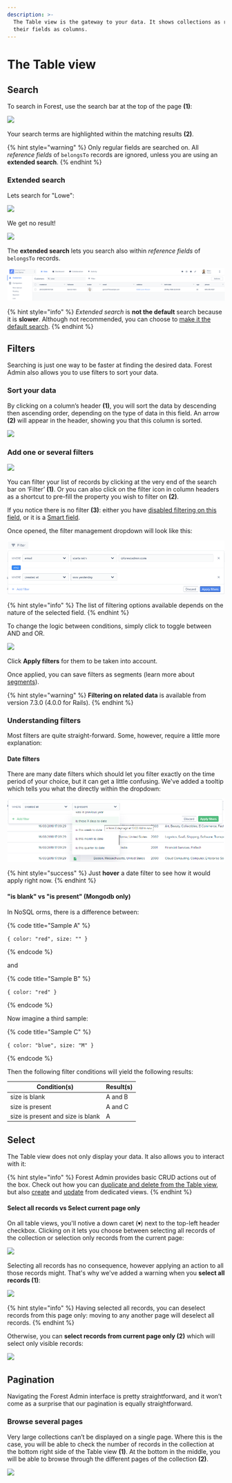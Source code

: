 ```yaml
---
description: >-
  The Table view is the gateway to your data. It shows collections as rows and
  their fields as columns.
---
```


# The Table view

## Search

To search in Forest, use the search bar at the top of the page **(1)**:

![](<../../.gitbook/assets/Capture d’écran 2022-01-26 à 17.35.18.png>)

Your search terms are highlighted within the matching results **(2)**.

{% hint style="warning" %}
Only regular fields are searched on. All _reference fields_ of `belongsTo` records are ignored, unless you are using an **extended search**.
{% endhint %}

### Extended search

Lets search for "Lowe":

![](<../../.gitbook/assets/Capture d’écran 2020-01-17 à 16.27.33.png>)

We get no result!&#x20;

![](<../../.gitbook/assets/Capture d’écran 2020-01-17 à 16.28.26.png>)

The **extended search** lets you search also within _reference fields_ of `belongsTo` records.

![](<../../.gitbook/assets/image (331).png>)

{% hint style="info" %}
_Extended search_ is **not the default** search because it is **slower**. Although not recommended, you can choose to [make it the default search](broken-reference).
{% endhint %}

## Filters

Searching is just one way to be faster at finding the desired data. Forest Admin also allows you to use filters to sort your data.

### Sort your data

By clicking on a column’s header **(1)**, you will sort the data by descending then ascending order, depending on the type of data in this field. An arrow **(2)** will appear in the header, showing you that this column is sorted.

![](<../../.gitbook/assets/Capture d’écran 2019-06-28 à 16.06.09.png>)

### Add one or several filters

![](<../../.gitbook/assets/Capture d’écran 2019-08-12 à 18.16.32.png>)

You can filter your list of records by clicking at the very end of the search bar on ‘Filter’ **(1)**. Or you can also  click on the filter icon in column headers as a shortcut to pre-fill the property you wish to filter on **(2)**.&#x20;

If you notice there is no filter **(3)**: either you have [disabled filtering on this field](../../collections/customize-your-fields/#basic-settings), or it is a [Smart field](broken-reference).

Once opened, the filter management dropdown will look like this:

![](<../../.gitbook/assets/image (388).png>)

{% hint style="info" %}
The list of filtering options available depends on the nature of the selected field.
{% endhint %}

To change the logic between conditions, simply click to toggle between AND and OR.

![](<../../.gitbook/assets/Capture d’écran 2019-08-12 à 18.32.27.png>)

Click **Apply filters** for them to be taken into account.

Once applied, you can save filters as segments (learn more about [segments](../../collections/segments.md#what-is-a-segment)).

{% hint style="warning" %}
**Filtering on related data** is available from version 7.3.0 (4.0.0 for Rails).
{% endhint %}

### Understanding filters

Most filters are quite straight-forward. Some, however, require a little more explanation:

#### Date filters

There are many date filters which should let you filter exactly on the time period of your choice, but it can get a little confusing. We've added a tooltip which tells you what the directly within the dropdown:

![](../../.gitbook/assets/docforest.png)

{% hint style="success" %}
Just **hover** a date filter to see how it would apply right now.
{% endhint %}

#### "is blank" vs "is present" (Mongodb only)

In NoSQL orms, there is a difference between:

{% code title="Sample A" %}
```
{ color: "red", size: "" }
```
{% endcode %}

and

{% code title="Sample B" %}
```
{ color: "red" }
```
{% endcode %}

Now imagine a third sample:

{% code title="Sample C" %}
```
{ color: "blue", size: "M" }
```
{% endcode %}

Then the following filter conditions will yield the following results:

| Condition(s)                      | Result(s) |
| --------------------------------- | --------- |
| size is blank                     | A and B   |
| size is present                   | A and C   |
| size is present and size is blank | A         |

## Select

The Table view does not only display your data. It also allows you to interact with it:

{% hint style="info" %}
Forest Admin provides basic CRUD actions out of the box. Check out how you can [duplicate and delete from the Table view](../../collections/actions/#native-actions), but also [create](../../collections/actions/create-a-record.md) and [update](../../collections/actions/edit-a-record.md) from dedicated views.
{% endhint %}

#### Select all records vs Select current page only

On all table views, you'll notive a down caret (▾) next to the top-left header checkbox. Clicking on it lets you choose between selecting all records of the collection or selection only records from the current page:

![](<../../.gitbook/assets/Capture d’écran 2020-03-05 à 17.47.07 copie.png>)

Selecting all records has no consequence, however applying an action to all those records might. That's why we've added a warning when you **select all records (1)**:

![](<../../.gitbook/assets/Capture d’écran 2020-03-05 à 17.47.19 copie.png>)

{% hint style="info" %}
Having selected all records, you can deselect records from this page only: moving to any another page will deselect all records.
{% endhint %}

Otherwise, you can **select records from current page only (2)** which will select only visible records:

![](<../../.gitbook/assets/Capture d’écran 2020-03-05 à 17.47.40 copie.png>)

## Pagination

Navigating the Forest Admin interface is pretty straightforward, and it won’t come as a surprise that our pagination is equally straightforward.

### Browse several pages

Very large collections can’t be displayed on a single page. Where this is the case, you will be able to check the number of records in the collection at the bottom right side of the Table view **(1)**. At the bottom in the middle, you will be able to browse through the different pages of the collection **(2)**.

![](<../../.gitbook/assets/Capture d’écran 2019-06-28 à 15.53.01.png>)
